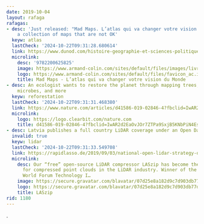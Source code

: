 ```yaml
---
date: 2019-10-04
layout: rafaga
rafagas:
- desc: 'Just released: "Mad Maps. L’atlas qui va changer votre vision du Monde",
    a collection of maps that are not OK'
  keyw: atlas
  lastCheck: '2024-10-22T09:31:28.680614'
  link: https://www.dunod.com/histoire-geographie-et-sciences-politiques/mad-maps-atlas-qui-va-changer-votre-vision-du-monde
  microlink:
    desc: '9782200625825'
    image: https://www.armand-colin.com/sites/default/files/images/livres/couv/9782200625825-001-T.jpeg
    logo: https://www.armand-colin.com/sites/default/files/favicon_ac.ico
    title: Mad Maps - L’atlas qui va changer votre vision du Monde
- desc: An ecologist wants to restore the planet through mapping trees, fungi, worms,
    microbes, and more
  keyw: reforestation
  lastCheck: '2024-10-22T09:31:31.468380'
  link: https://www.nature.com/articles/d41586-019-02846-4?fbclid=IwAR2d2EaOvJOr7ZTPa9SxjB5KNbPiN4EszDeFHbqSzeFhyuFPTVGzec9p2_Y&error=cookies_not_supported&code=e87ea41f-e164-4cbd-8252-353393af6670
  microlink:
    logo: https://logo.clearbit.com/nature.com
    title: d41586-019-02846-4?fbclid=IwAR2d2EaOvJOr7ZTPa9SxjB5KNbPiN4EszDeFHbqSzeFhyuFPTVGzec9p2_Y&error=cookies_not_supported&code=5f706fe0-b99b-49b1-a888-ffbf261a4912
- desc: Latvia publishes a full country LiDAR coverage under an Open Data license
  invalid: true
  keyw: lidar
  lastCheck: '2024-10-22T09:31:33.549708'
  link: https://rapidlasso.de/2019/09/03/national-open-lidar-strategy-of-latvia-humiliates-germany-austria-and-other-european-closed-data-states/L
  microlink:
    desc: Our “free” open-source LiDAR compressor LASzip has become the de-facto standard
      for compressed point clouds in the LiDAR industry. Winner of the 2012 Geospatial
      World Forum Technology I…
    image: https://secure.gravatar.com/blavatar/07d25e8a182d9c7d903db77db77d440f?s=200&ts=1570446536
    logo: https://secure.gravatar.com/blavatar/07d25e8a182d9c7d903db77db77d440f?s=32
    title: LASzip
rid: 1180
---
```


.